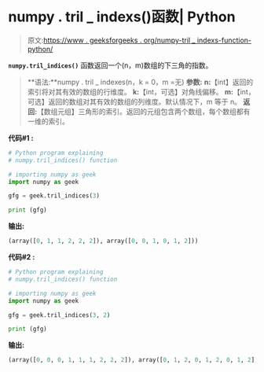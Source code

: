 # numpy . tril _ indexs()函数| Python

> 原文:[https://www . geeksforgeeks . org/numpy-tril _ indexs-function-python/](https://www.geeksforgeeks.org/numpy-tril_indices-function-python/)

**`numpy.tril_indices()`** 函数返回一个(n，m)数组的下三角的指数。

> **语法:**numpy . tril _ indexes(n，k = 0，m =无)
> **参数:**
> **n:**【int】返回的索引将对其有效的数组的行维度。
> **k:**【int，可选】对角线偏移。
> **m:**【int，可选】返回的数组对其有效的数组的列维度。默认情况下，m 等于 n。
> **返回:**【数组元组】三角形的索引。返回的元组包含两个数组，每个数组都有一维的索引。

**代码#1 :**

```py
# Python program explaining
# numpy.tril_indices() function

# importing numpy as geek 
import numpy as geek

gfg = geek.tril_indices(3)

print (gfg)
```

**输出:**

```py
(array([0, 1, 1, 2, 2, 2]), array([0, 0, 1, 0, 1, 2]))

```

**代码#2 :**

```py
# Python program explaining
# numpy.tril_indices() function

# importing numpy as geek 
import numpy as geek

gfg = geek.tril_indices(3, 2)

print (gfg)
```

**输出:**

```py
(array([0, 0, 0, 1, 1, 1, 2, 2, 2]), array([0, 1, 2, 0, 1, 2, 0, 1, 2]))

```